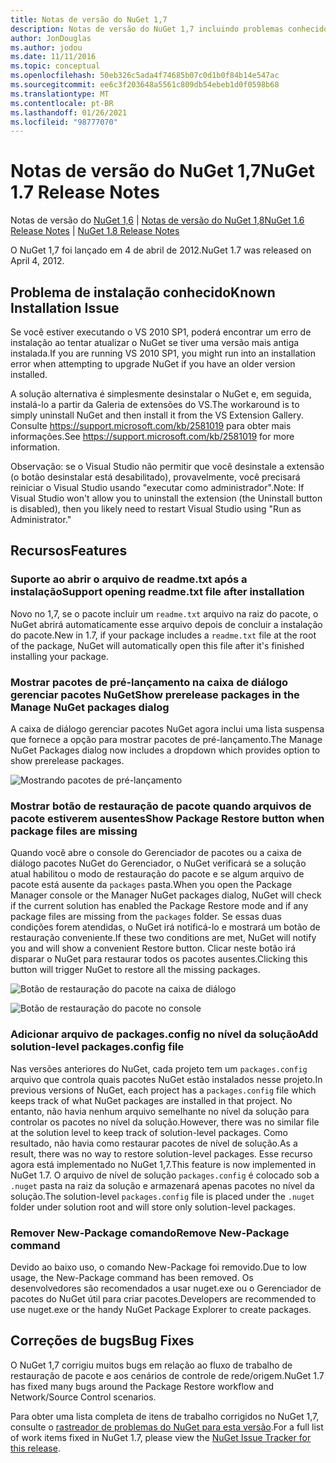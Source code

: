```yaml
---
title: Notas de versão do NuGet 1,7
description: Notas de versão do NuGet 1,7 incluindo problemas conhecidos, correções de bugs, recursos adicionados e DCRs.
author: JonDouglas
ms.author: jodou
ms.date: 11/11/2016
ms.topic: conceptual
ms.openlocfilehash: 50eb326c5ada4f74685b07c0d1b0f84b14e547ac
ms.sourcegitcommit: ee6c3f203648a5561c809db54ebeb1d0f0598b68
ms.translationtype: MT
ms.contentlocale: pt-BR
ms.lasthandoff: 01/26/2021
ms.locfileid: "98777070"
---
```

# <a name="nuget-17-release-notes"></a><span data-ttu-id="920e6-103">Notas de versão do NuGet 1,7</span><span class="sxs-lookup"><span data-stu-id="920e6-103">NuGet 1.7 Release Notes</span></span>

<span data-ttu-id="920e6-104">Notas de versão do [NuGet 1,6](../release-notes/nuget-1.6.md)  |  [Notas de versão do NuGet 1,8](../release-notes/nuget-1.8.md)</span><span class="sxs-lookup"><span data-stu-id="920e6-104">[NuGet 1.6 Release Notes](../release-notes/nuget-1.6.md) | [NuGet 1.8 Release Notes](../release-notes/nuget-1.8.md)</span></span>

<span data-ttu-id="920e6-105">O NuGet 1,7 foi lançado em 4 de abril de 2012.</span><span class="sxs-lookup"><span data-stu-id="920e6-105">NuGet 1.7 was released on April 4, 2012.</span></span>

## <a name="known-installation-issue"></a><span data-ttu-id="920e6-106">Problema de instalação conhecido</span><span class="sxs-lookup"><span data-stu-id="920e6-106">Known Installation Issue</span></span>
<span data-ttu-id="920e6-107">Se você estiver executando o VS 2010 SP1, poderá encontrar um erro de instalação ao tentar atualizar o NuGet se tiver uma versão mais antiga instalada.</span><span class="sxs-lookup"><span data-stu-id="920e6-107">If you are running VS 2010 SP1, you might run into an installation error when attempting to upgrade NuGet if you have an older version installed.</span></span>

<span data-ttu-id="920e6-108">A solução alternativa é simplesmente desinstalar o NuGet e, em seguida, instalá-lo a partir da Galeria de extensões do VS.</span><span class="sxs-lookup"><span data-stu-id="920e6-108">The workaround is to simply uninstall NuGet and then install it from the VS Extension Gallery.</span></span>  <span data-ttu-id="920e6-109">Consulte <https://support.microsoft.com/kb/2581019> para obter mais informações.</span><span class="sxs-lookup"><span data-stu-id="920e6-109">See <https://support.microsoft.com/kb/2581019> for more information.</span></span>

<span data-ttu-id="920e6-110">Observação: se o Visual Studio não permitir que você desinstale a extensão (o botão desinstalar está desabilitado), provavelmente, você precisará reiniciar o Visual Studio usando "executar como administrador".</span><span class="sxs-lookup"><span data-stu-id="920e6-110">Note: If Visual Studio won't allow you to uninstall the extension (the Uninstall button is disabled), then you likely need to restart Visual Studio using "Run as Administrator."</span></span>

## <a name="features"></a><span data-ttu-id="920e6-111">Recursos</span><span class="sxs-lookup"><span data-stu-id="920e6-111">Features</span></span>

### <a name="support-opening-readmetxt-file-after-installation"></a><span data-ttu-id="920e6-112">Suporte ao abrir o arquivo de readme.txt após a instalação</span><span class="sxs-lookup"><span data-stu-id="920e6-112">Support opening readme.txt file after installation</span></span>
<span data-ttu-id="920e6-113">Novo no 1,7, se o pacote incluir um `readme.txt` arquivo na raiz do pacote, o NuGet abrirá automaticamente esse arquivo depois de concluir a instalação do pacote.</span><span class="sxs-lookup"><span data-stu-id="920e6-113">New in 1.7, if your package includes a `readme.txt` file at the root of the package, NuGet will automatically open this file after it's finished installing your package.</span></span>

### <a name="show-prerelease-packages-in-the-manage-nuget-packages-dialog"></a><span data-ttu-id="920e6-114">Mostrar pacotes de pré-lançamento na caixa de diálogo gerenciar pacotes NuGet</span><span class="sxs-lookup"><span data-stu-id="920e6-114">Show prerelease packages in the Manage NuGet packages dialog</span></span>
<span data-ttu-id="920e6-115">A caixa de diálogo gerenciar pacotes NuGet agora inclui uma lista suspensa que fornece a opção para mostrar pacotes de pré-lançamento.</span><span class="sxs-lookup"><span data-stu-id="920e6-115">The Manage NuGet Packages dialog now includes a dropdown which provides option to show prerelease packages.</span></span>

![Mostrando pacotes de pré-lançamento](./media/prerelease-dropdown.png)

### <a name="show-package-restore-button-when-package-files-are-missing"></a><span data-ttu-id="920e6-117">Mostrar botão de restauração de pacote quando arquivos de pacote estiverem ausentes</span><span class="sxs-lookup"><span data-stu-id="920e6-117">Show Package Restore button when package files are missing</span></span>
<span data-ttu-id="920e6-118">Quando você abre o console do Gerenciador de pacotes ou a caixa de diálogo pacotes NuGet do Gerenciador, o NuGet verificará se a solução atual habilitou o modo de restauração do pacote e se algum arquivo de pacote está ausente da `packages` pasta.</span><span class="sxs-lookup"><span data-stu-id="920e6-118">When you open the Package Manager console or the Manager NuGet packages dialog, NuGet will check if the current solution has enabled the Package Restore mode and if any package files are missing from the `packages` folder.</span></span> <span data-ttu-id="920e6-119">Se essas duas condições forem atendidas, o NuGet irá notificá-lo e mostrará um botão de restauração conveniente.</span><span class="sxs-lookup"><span data-stu-id="920e6-119">If these two conditions are met, NuGet will notify you and will show a convenient Restore button.</span></span> <span data-ttu-id="920e6-120">Clicar neste botão irá disparar o NuGet para restaurar todos os pacotes ausentes.</span><span class="sxs-lookup"><span data-stu-id="920e6-120">Clicking this button will trigger NuGet to restore all the missing packages.</span></span>

![Botão de restauração do pacote na caixa de diálogo](./media/packagerestore-dialog.png)

![Botão de restauração do pacote no console](./media/packagerestore-console.png)

### <a name="add-solution-level-packagesconfig-file"></a><span data-ttu-id="920e6-123">Adicionar arquivo de packages.config no nível da solução</span><span class="sxs-lookup"><span data-stu-id="920e6-123">Add solution-level packages.config file</span></span>
<span data-ttu-id="920e6-124">Nas versões anteriores do NuGet, cada projeto tem um `packages.config` arquivo que controla quais pacotes NuGet estão instalados nesse projeto.</span><span class="sxs-lookup"><span data-stu-id="920e6-124">In previous versions of NuGet, each project has a `packages.config` file which keeps track of what NuGet packages are installed in that project.</span></span> <span data-ttu-id="920e6-125">No entanto, não havia nenhum arquivo semelhante no nível da solução para controlar os pacotes no nível da solução.</span><span class="sxs-lookup"><span data-stu-id="920e6-125">However, there was no similar file at the solution level to keep track of solution-level packages.</span></span> <span data-ttu-id="920e6-126">Como resultado, não havia como restaurar pacotes de nível de solução.</span><span class="sxs-lookup"><span data-stu-id="920e6-126">As a result, there was no way to restore solution-level packages.</span></span>
<span data-ttu-id="920e6-127">Esse recurso agora está implementado no NuGet 1,7.</span><span class="sxs-lookup"><span data-stu-id="920e6-127">This feature is now implemented in NuGet 1.7.</span></span> <span data-ttu-id="920e6-128">O arquivo de nível de solução `packages.config` é colocado sob a `.nuget` pasta na raiz da solução e armazenará apenas pacotes no nível da solução.</span><span class="sxs-lookup"><span data-stu-id="920e6-128">The solution-level `packages.config` file is placed under the `.nuget` folder under solution root and will store only solution-level packages.</span></span>

### <a name="remove-new-package-command"></a><span data-ttu-id="920e6-129">Remover New-Package comando</span><span class="sxs-lookup"><span data-stu-id="920e6-129">Remove New-Package command</span></span>
<span data-ttu-id="920e6-130">Devido ao baixo uso, o comando New-Package foi removido.</span><span class="sxs-lookup"><span data-stu-id="920e6-130">Due to low usage, the New-Package command has been removed.</span></span> <span data-ttu-id="920e6-131">Os desenvolvedores são recomendados a usar nuget.exe ou o Gerenciador de pacotes do NuGet útil para criar pacotes.</span><span class="sxs-lookup"><span data-stu-id="920e6-131">Developers are recommended to use nuget.exe or the handy NuGet Package Explorer to create packages.</span></span>

## <a name="bug-fixes"></a><span data-ttu-id="920e6-132">Correções de bugs</span><span class="sxs-lookup"><span data-stu-id="920e6-132">Bug Fixes</span></span>
<span data-ttu-id="920e6-133">O NuGet 1,7 corrigiu muitos bugs em relação ao fluxo de trabalho de restauração de pacote e aos cenários de controle de rede/origem.</span><span class="sxs-lookup"><span data-stu-id="920e6-133">NuGet 1.7 has fixed many bugs around the Package Restore workflow and Network/Source Control scenarios.</span></span>

<span data-ttu-id="920e6-134">Para obter uma lista completa de itens de trabalho corrigidos no NuGet 1,7, consulte o [rastreador de problemas do NuGet para esta versão](http://nuget.codeplex.com/workitem/list/advanced?keyword=&status=Closed&type=All&priority=All&release=NuGet%201.7&assignedTo=All&component=All&sortField=Votes&sortDirection=Descending&page=0).</span><span class="sxs-lookup"><span data-stu-id="920e6-134">For a full list of work items fixed in NuGet 1.7, please view the [NuGet Issue Tracker for this release](http://nuget.codeplex.com/workitem/list/advanced?keyword=&status=Closed&type=All&priority=All&release=NuGet%201.7&assignedTo=All&component=All&sortField=Votes&sortDirection=Descending&page=0).</span></span>
